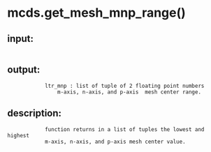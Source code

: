 # mcds.get_mesh_mnp_range()


## input:
```

```

## output:
```
            ltr_mnp : list of tuple of 2 floating point numbers
                m-axis, n-axis, and p-axis  mesh center range.

```

## description:
```
            function returns in a list of tuples the lowest and highest
            m-axis, n-axis, and p-axis mesh center value.
        
```